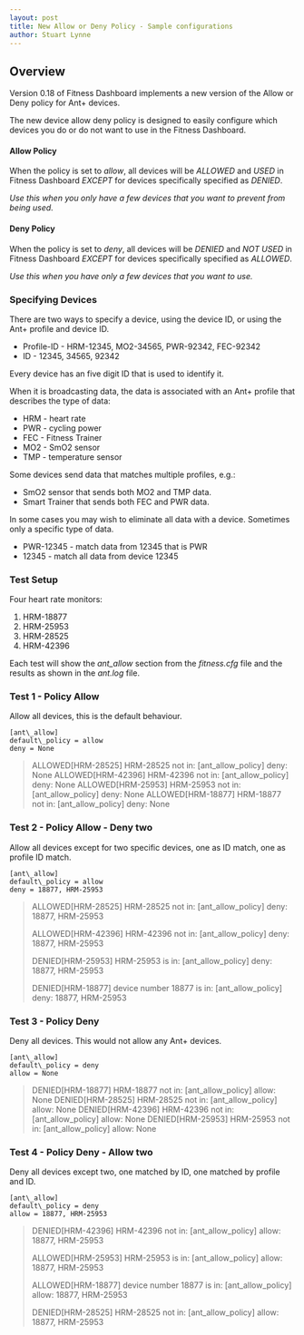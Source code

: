 ```yaml
---
layout: post
title: New Allow or Deny Policy - Sample configurations
author: Stuart Lynne
---
```

## Overview

Version 0.18 of Fitness Dashboard implements a new version of the Allow or Deny policy for Ant+ devices.

The new device allow deny policy is designed to easily configure which devices you do or do not want to use in the Fitness Dashboard.

#### Allow Policy

When the policy is set to *allow*, all devices will be *ALLOWED* and *USED* in Fitness Dashboard *EXCEPT* for devices specifically
specified as *DENIED*.

*Use this when you only have a few devices that you want to prevent from being used.*

#### Deny Policy

When the policy is set to *deny*, all devices will be *DENIED* and *NOT USED* in Fitness Dashboard *EXCEPT* for devices specifically
specified as *ALLOWED*.

*Use this when you have only a few devices that you want to use.*

### Specifying Devices

There are two ways to specify a device, using the device ID, or using the Ant+ profile and device ID.

- Profile-ID - HRM-12345, MO2-34565, PWR-92342, FEC-92342
- ID - 12345, 34565, 92342

Every device has an five digit ID that is used to identify it. 

When it is broadcasting data, the data is associated with an Ant+ profile that describes the type of data:
- HRM - heart rate
- PWR - cycling power
- FEC - Fitness Trainer
- MO2 - SmO2 sensor
- TMP - temperature sensor

Some devices send data that matches multiple profiles, e.g.:
- SmO2 sensor that sends both MO2 and TMP data. 
- Smart Trainer that sends both FEC and PWR data.

In some cases you may wish to eliminate all data with a device. Sometimes only a specific type of data.
- PWR-12345 - match data from 12345 that is PWR
- 12345 - match all data from device 12345

### Test Setup

Four heart rate monitors:
1. HRM-18877
2. HRM-25953
3. HRM-28525
4. HRM-42396

Each test will show the *ant\_allow* section from the *fitness.cfg* file and the results
as shown in the *ant.log* file.

### Test 1 - Policy Allow

Allow all devices, this is the default behaviour.

```
[ant\_allow]
default\_policy = allow
deny = None
```
> ALLOWED[HRM-28525] HRM-28525 not in: [ant\_allow\_policy] deny: None
> ALLOWED[HRM-42396] HRM-42396 not in: [ant\_allow\_policy] deny: None
> ALLOWED[HRM-25953] HRM-25953 not in: [ant\_allow\_policy] deny: None
> ALLOWED[HRM-18877] HRM-18877 not in: [ant\_allow\_policy] deny: None

### Test 2 - Policy Allow - Deny two

Allow all devices except for two specific devices, one as ID match, one as profile ID match.

```
[ant\_allow]
default\_policy = allow
deny = 18877, HRM-25953
```
>ALLOWED[HRM-28525] HRM-28525 not in: [ant\_allow\_policy] deny: 18877, HRM-25953
>
>ALLOWED[HRM-42396] HRM-42396 not in: [ant\_allow\_policy] deny: 18877, HRM-25953
>
>DENIED[HRM-25953] HRM-25953 is in: [ant\_allow\_policy] deny: 18877, HRM-25953
>
>DENIED[HRM-18877] device number 18877 is in: [ant\_allow\_policy] deny: 18877, HRM-25953
>

### Test 3 - Policy Deny  

Deny all devices. This would not allow any Ant+ devices.

```
[ant\_allow]
default\_policy = deny
allow = None
```
> DENIED[HRM-18877] HRM-18877 not in: [ant\_allow\_policy] allow: None
> DENIED[HRM-28525] HRM-28525 not in: [ant\_allow\_policy] allow: None
> DENIED[HRM-42396] HRM-42396 not in: [ant\_allow\_policy] allow: None
> DENIED[HRM-25953] HRM-25953 not in: [ant\_allow\_policy] allow: None

### Test 4 - Policy Deny - Allow two

Deny all devices except two, one matched by ID, one matched by profile and ID.

```
[ant\_allow]
default\_policy = deny
allow = 18877, HRM-25953
```
> DENIED[HRM-42396] HRM-42396 not in: [ant\_allow\_policy] allow: 18877, HRM-25953
>
> ALLOWED[HRM-25953] HRM-25953 is in: [ant\_allow\_policy] allow: 18877, HRM-25953
>
> ALLOWED[HRM-18877] device number 18877 is in: [ant\_allow\_policy] allow: 18877, HRM-25953
>
> DENIED[HRM-28525] HRM-28525 not in: [ant\_allow\_policy] allow: 18877, HRM-25953
>



